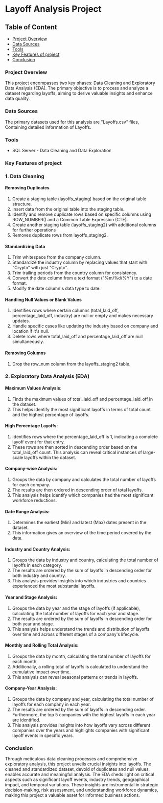 # Layoff Analysis Project

## Table of Content
- [Project Overview](#project-overview)
- [Data Sources](#data-sources)
- [Tools](#tools)
- [Key Features of project](#key-features-of-project)
- [Conclusion](#conclusion)

### Project Overview
This project encompasses two key phases: Data Cleaning and Exploratory Data Analysis (EDA). The primary objective is to process and analyze a dataset regarding layoffs, aiming to derive valuable insights and enhance data quality.

### Data Sources
The primary datasets used for this analysis are "Layoffs.csv" files, Containing detailed information of Layoffs.

### Tools
- SQL Server - Data Cleaning and Data Exploration

### Key Features of project

### 1. Data Cleaning

#### Removing Duplicates
1. Create a staging table (layoffs_staging) based on the original table structure.
2. Insert data from the original table into the staging table.
3. Identify and remove duplicate rows based on specific columns using ROW_NUMBER() and a Common Table Expression (CTE).
4. Create another staging table (layoffs_staging2) with additional columns for further operations
5. Removes duplicate rows from layoffs_staging2.

#### Standardizing Data
1. Trim whitespace from the company column.
2. Standardize the industry column by replacing values that start with "Crypto" with just "Crypto".
3. Trim trailing periods from the country column for consistency.
4. Convert the date column from a text format ("%m/%d/%Y") to a date format.
5. Modify the date column's data type to date.

#### Handling Null Values or Blank Values
1. Identifies rows where certain columns (total_laid_off, percentage_laid_off, industry) are null or empty and makes necessary updates.
2. Handle specific cases like updating the industry based on company and location if it's null.
3. Delete rows where total_laid_off and percentage_laid_off are null simultaneously.

#### Removing Columns
1. Drop the row_num column from the layoffs_staging2 table.

### 2. Exploratory Data Analysis (EDA)

#### Maximum Values Analysis:
1. Finds the maximum values of total_laid_off and percentage_laid_off in the dataset.
2. This helps identify the most significant layoffs in terms of total count and the highest percentage of layoffs.

#### High Percentage Layoffs:
1. Identifies rows where the percentage_laid_off is 1, indicating a complete layoff event for that entry.
2. These rows are then sorted in descending order based on the total_laid_off count. This analysis can reveal critical instances of large-scale layoffs within the dataset.
        
#### Company-wise Analysis:
1. Groups the data by company and calculates the total number of layoffs for each company.
2. The results are then ordered in descending order of total layoffs.
3. This analysis helps identify which companies had the most significant workforce reductions.

#### Date Range Analysis:
1. Determines the earliest (Min) and latest (Max) dates present in the dataset.
2. This information gives an overview of the time period covered by the data.

#### Industry and Country Analysis:
1. Groups the data by industry and country, calculating the total number of layoffs in each category.
2. The results are ordered by the sum of layoffs in descending order for both industry and country.
3. This analysis provides insights into which industries and countries experienced the most substantial layoffs.

#### Year and Stage Analysis:
1. Groups the data by year and the stage of layoffs (if applicable), calculating the total number of layoffs for each year and stage.
2. The results are ordered by the sum of layoffs in descending order for both year and stage.
3. This analysis helps understand the trends and distribution of layoffs over time and across different stages of a company's lifecycle.

#### Monthly and Rolling Total Analysis:
1. Groups the data by month, calculating the total number of layoffs for each month.
2. Additionally, a rolling total of layoffs is calculated to understand the cumulative impact over time.
3. This analysis can reveal seasonal patterns or trends in layoffs.

#### Company-Year Analysis:
1. Groups the data by company and year, calculating the total number of layoffs for each company in each year.
2. The results are ordered by the sum of layoffs in descending order. Furthermore, the top 5 companies with the highest layoffs in each year are identified.
3. This analysis provides insights into how layoffs vary across different companies over the years and highlights companies with significant layoff events in specific years.

### Conclusion
Through meticulous data cleaning processes and comprehensive exploratory analysis, this project unveils crucial insights into layoffs. The cleaned and standardized dataset, devoid of duplicates and null values, enables accurate and meaningful analysis. The EDA sheds light on critical aspects such as significant layoff events, industry trends, geographical impact, and temporal variations. These insights are instrumental in strategic decision-making, risk assessment, and understanding workforce dynamics, making this project a valuable asset for informed business actions.
